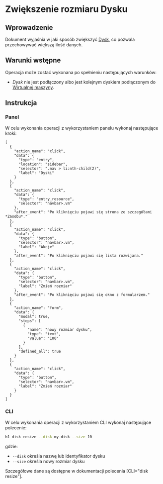 # Zwiększenie rozmiaru Dysku

## Wprowadzenie

Dokument wyjaśnia w jaki sposób zwiększyć [Dysk](/resource/storage/disk.md), co pozwala przechowywać większą ilość danych.

## Warunki wstępne

Operacja może zostać wykonana po spełnieniu następujących warunków:

* *Dysk* nie jest podłączony albo jest kolejnym dyskiem podłączonym do [Wirtualnej maszyny](/resource/compute/virtual-machine.md).

## Instrukcja

### Panel

W celu wykonania operacji z wykorzystaniem panelu wykonaj następujące kroki:

```guide
[
  {
    "action_name": "click",
    "data": {
      "type": "entry",
      "location": "sidebar",
      "selector": ".nav > li:nth-child(2)",
      "label": "Dyski"
    }
  },
  {
    "action_name": "click",
    "data": {
      "type": "entry_resource",
      "selector": "navbar>.vm"
    },
    "after_event": "Po kliknięciu pojawi się strona ze szczegółami *Zasobu*."
  },
  {
    "action_name": "click",
    "data": {
      "type": "button",
      "selector": "navbar>.vm",
      "label": "Akcje"
    },
    "after_event": "Po kliknięciu pojawi się lista rozwijana."
  },
  {
    "action_name": "click",
    "data": {
      "type": "button",
      "selector": "navbar>.vm",
      "label": "Zmień rozmiar"
    },
    "after_event": "Po kliknięciu pojawi się okno z formularzem."
  },
  {
    "action_name": "form",
    "data": {
      "modal": true,
      "steps": [
        {
          "name": "nowy rozmiar dysku",
          "type": "text",
          "value": "100"
        }
      ],
      "defined_all": true
    }
  },
  {
    "action_name": "click",
    "data": {
      "type": "button",
      "selector": "navbar>.vm",
      "label": "Zmień rozmiar"
    }
  }
]
```

### CLI

W celu wykonania operacji z wykorzystaniem CLI wykonaj następujące polecenie:

```bash
h1 disk resize --disk my-disk --size 10
```
gdzie:

 * ```--disk``` określa nazwę lub identyfikator dysku
 * ```--size``` określa nowy rozmiar dysku

Szczegółowe dane są dostępne w dokumentacji polecenia [CLI="disk resize"].